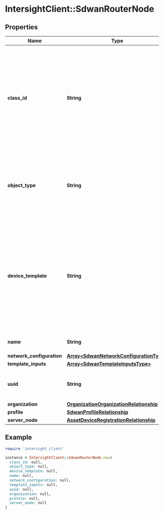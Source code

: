 # IntersightClient::SdwanRouterNode

## Properties

| Name | Type | Description | Notes |
| ---- | ---- | ----------- | ----- |
| **class_id** | **String** | The fully-qualified name of the instantiated, concrete type. This property is used as a discriminator to identify the type of the payload when marshaling and unmarshaling data. | [default to &#39;sdwan.RouterNode&#39;] |
| **object_type** | **String** | The fully-qualified name of the instantiated, concrete type. The value should be the same as the &#39;ClassId&#39; property. | [default to &#39;sdwan.RouterNode&#39;] |
| **device_template** | **String** | Name of the Cisco vManage device template that the current device should be attached to. A device template consists of many feature templates that contain SD-WAN vEdge router configuration. | [optional] |
| **name** | **String** | Name of the router node object. | [optional] |
| **network_configuration** | [**Array&lt;SdwanNetworkConfigurationType&gt;**](SdwanNetworkConfigurationType.md) |  | [optional] |
| **template_inputs** | [**Array&lt;SdwanTemplateInputsType&gt;**](SdwanTemplateInputsType.md) |  | [optional] |
| **uuid** | **String** | Uniquely identifies the router by its chassis number. | [optional] |
| **organization** | [**OrganizationOrganizationRelationship**](OrganizationOrganizationRelationship.md) |  | [optional] |
| **profile** | [**SdwanProfileRelationship**](SdwanProfileRelationship.md) |  | [optional] |
| **server_node** | [**AssetDeviceRegistrationRelationship**](AssetDeviceRegistrationRelationship.md) |  | [optional] |

## Example

```ruby
require 'intersight_client'

instance = IntersightClient::SdwanRouterNode.new(
  class_id: null,
  object_type: null,
  device_template: null,
  name: null,
  network_configuration: null,
  template_inputs: null,
  uuid: null,
  organization: null,
  profile: null,
  server_node: null
)
```

